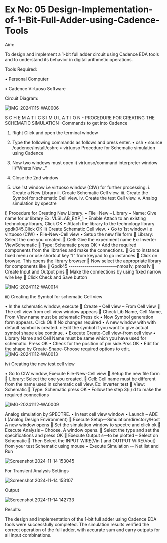 # Ex No: 05 Design-Implementation-of-1-Bit-Full-Adder-using-Cadence-Tools
     

Aim:

To design and implement a 1-bit full adder circuit using Cadence EDA tools and to understand its behavior in digital arithmetic operations.

Tools Required:

•	Personal Computer

•	Cadence Virtuoso Software

Circuit Diagram:

![IMG-20241115-WA0006](https://github.com/user-attachments/assets/9b7907e2-47d3-4014-9317-998a850366b4)


S C H E M A T I C S I M U L A T I O N - PROCEDURE FOR CREATING THE SCHEMATIC SIMULATION -Commands to get into Cadence

1.	Right Click and open the terminal window
2.	Type the following commands as follows and press enter.
•	csh
•	source /cadence/install/cshrc
•	virtuoso 
Procedure for Schematic simulation using Cadence

1.	Now two windows must open i) virtuoso/command interpreter window ii)”Whats New…”
2.	Close the 2nd window
3.	Use 1st window i.e virtuoso window (CIW) for further processing.
i.	Create a New Library
ii.	Create Schematic Cell view.
iii.	Create the Symbol for schematic Cell view.
iv.	Create the test Cell view.
v.	Analog simulation by spectre


i)	Procedure for Creating New Library.
•	File –New – Library
•	Name: Give name for ur library Ex: VLSILAB_EXP_1
•	Enable Attach to an existing technology library, Click OK
•	Attach the library to the technology library gpdk045.Click OK
ii)	Create Schematic Cell view.
•	Go to 1st window i.e virtuoso (CIW)
•	File-New-Cell view
•	Setup the new file form
	Library: Select the one you created.
	Cell: Give the experiment name Ex: Inverter ViewSchematic
	Type: Schematic press OK
•	Add the required components from the libraries and make the connections.
	Go to instance fixed menu or use shortcut key “I” from keypad to go instances
	Click on browse. This opens the library browser
	Now select the appropriate library for components like 
	Gpdk45 ------------------------nmos1v, pmos1v
	Create Input and Output pins
	Make the connections by using fixed narrow wire key
	Click Check and Save button

![IMG-20241112-WA0014](https://github.com/user-attachments/assets/d98e25b3-b7a9-4c76-808f-e3d8e25c4410)




 
iii)	Creating the Symbol for schematic Cell view

•	In the schematic window, execute 
	Create – Cell view – From Cell view
	The cell view from cell view window appears
	Check Lib Name, Cell Name, From View name must be schematic Press ok
•	Now Symbol generation form appears. Click Ok If No changes required
•	A new window with with default symbol is created.
•	Edit the symbol if you want to give actual symbol shape else continue.
•	Execute Create-Cell view-from cell view
•	Library Name and Cell Name must be same which you have used for schematic. Press OK
•	Check for the position of pin side.Prss OK
•	Edit for the shape by Create-Shape-Choose required options to edit.
![IMG-20241112-WA0013](https://github.com/user-attachments/assets/9761214f-a5e9-4a46-a952-117e66cc187c)




iv)	Creating the new test cell view

•	Go to CIW window, Execute File-New-Cell view
	Setup the new file form
	Library: Select the one you created.
	Cell: Cell name must be different from the name used in schematic cell view. Ex: Inverter_test
	View: Schematic
	Type: Schematic press OK
•	Follow the step 3(ii) d to make the required connections

![IMG-20241112-WA0009](https://github.com/user-attachments/assets/0c16a45a-f5e1-4fc8-aabe-3750bc57408d)


 
Analog simulation by SPECTRE.
•	In test cell view window
•	Launch – ADE L(Analog Design Environment)
	Execute Setup—Simulation/directory/Host A new window opens
	Set the simulation window to spectre and click ok
	Execute Analysis – Choose. A window opens.
	Select the type and set the specifications and press OK
	Execute Output s—to be plotted – Select on Schematic
	Then Select the INPUT WIRE(Vin ) and OUTPUT WIRE(Vout) from your test Schematic using mouse
•	Execute Simulation -- Net list and Run

![Screenshot 2024-11-14 153045](https://github.com/user-attachments/assets/6c26bcc7-f42d-4c9e-a494-193bd9d11ec1)



For Transient Analysis Settings 
 
![Screenshot 2024-11-14 153107](https://github.com/user-attachments/assets/4cece571-f64f-4538-952a-77dd7dae08a1)

 Output
 
![Screenshot 2024-11-14 142733](https://github.com/user-attachments/assets/dd168097-963b-4685-8f52-8f770a3d20af)


 

Results:

The design and implementation of the 1-bit full adder using Cadence EDA tools were successfully completed. The simulation results verified the correct operation of the full adder, with accurate sum and carry outputs for all input combinations.
